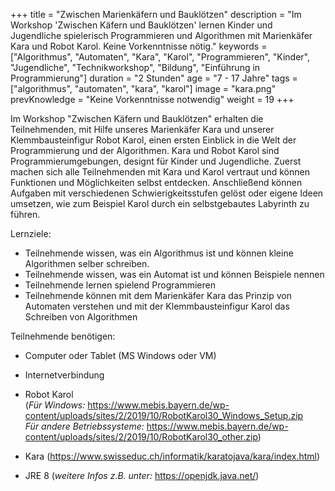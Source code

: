 +++
title = "Zwischen Marienkäfern und Bauklötzen"
description = "Im Workshop 'Zwischen Käfern und Bauklötzen' lernen Kinder und Jugendliche spielerisch Programmieren und Algorithmen mit Marienkäfer Kara und Robot Karol. Keine Vorkenntnisse nötig."
keywords = ["Algorithmus", "Automaten", "Kara", "Karol", "Programmieren", "Kinder", "Jugendliche", "Technikworkshop", "Bildung", "Einführung in Programmierung"]
duration = "2 Stunden"
age = "7 - 17 Jahre"
tags = ["algorithmus", "automaten", "kara", "karol"]
image = "kara.png"
prevKnowledge = "Keine Vorkenntnisse notwendig"
weight = 19
+++

Im Workshop "Zwischen Käfern und Bauklötzen" erhalten die Teilnehmenden, mit Hilfe unseres Marienkäfer Kara und unserer Klemmbausteinfigur Robot Karol, einen ersten Einblick in die Welt der Programmierung und der Algorithmen. Kara und Robot Karol sind Programmierumgebungen, designt für Kinder und Jugendliche. Zuerst machen sich alle Teilnehmenden mit Kara und Karol vertraut und können Funktionen und Möglichkeiten selbst entdecken. Anschließend können Aufgaben mit verschiedenen Schwierigkeitsstufen gelöst oder eigene Ideen umsetzen, wie zum Beispiel Karol durch ein selbstgebautes Labyrinth zu führen.

Lernziele:
* Teilnehmende wissen, was ein Algorithmus ist und können kleine Algorithmen selber schreiben.
* Teilnehmende wissen, was ein Automat ist und können Beispiele nennen
* Teilnehmende lernen spielend Programmieren
* Teilnehmende können mit dem Marienkäfer Kara das Prinzip von Automaten verstehen und mit der Klemmbausteinfigur Karol das Schreiben von Algorithmen

Teilnehmende benötigen:
* Computer oder Tablet (MS Windows oder VM)

* Internetverbindung

* Robot Karol \
(*Für Windows:* https://www.mebis.bayern.de/wp-content/uploads/sites/2/2019/10/RobotKarol30_Windows_Setup.zip \
*Für andere Betriebssysteme:* https://www.mebis.bayern.de/wp-content/uploads/sites/2/2019/10/RobotKarol30_other.zip)

* Kara (https://www.swisseduc.ch/informatik/karatojava/kara/index.html)

* JRE 8 (*weitere Infos z.B. unter:* https://openjdk.java.net/)
